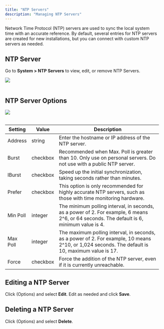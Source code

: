 ```yaml
---
title: "NTP Servers"
description: "Managing NTP Servers"
---
```


Network Time Protocol (NTP) servers are used to sync the local system time with an accurate reference.
By default, several entries for NTP servers are created for new installations, but you can connect with custom NTP servers as needed.

## NTP Server

Go to **System > NTP Servers** to view, edit, or remove NTP Servers.

<img src="/images/TN-12.0-NTP-1.PNG">
<br><br>

## NTP Server Options

<img src="/images/TN-12.0-NTP-2.PNG">
<br><br>

| Setting  | Value    | Description                                                                                                                                      |
|----------|----------|--------------------------------------------------------------------------------------------------------------------------------------------------|
| Address  | string   | Enter the hostname or IP address of the NTP server.                                                                                              |
| Burst    | checkbox | Recommended when Max. Poll is greater than 10. Only use on personal servers. Do not use with a public NTP server.                                |
| IBurst   | checkbox | Speed up the initial synchronization, taking seconds rather than minutes.                                                                        |
| Prefer   | checkbox | This option is only recommended for highly accurate NTP servers, such as those with time monitoring hardware.                                    |
| Min Poll | integer  | The minimum polling interval, in seconds, as a power of 2. For example, 6 means 2^6, or 64 seconds. The default is 6, minimum value is 4.        |
| Max Poll | integer  | The maximum polling interval, in seconds, as a power of 2. For example, 10 means 2^10, or 1,024 seconds. The default is 10, maximum value is 17. |
| Force    | checkbox | Force the addition of the NTP server, even if it is currently unreachable.                                                                       |

## Editing a NTP Server

Click <i class="fas fa-ellipsis-v" aria-hidden="true" title="Options"></i> (Options) and select **Edit**.
Edit as needed and click **Save**.

## Deleting a NTP Server

Click <i class="fas fa-ellipsis-v" aria-hidden="true" title="Options"></i> (Options) and select **Delete**.
